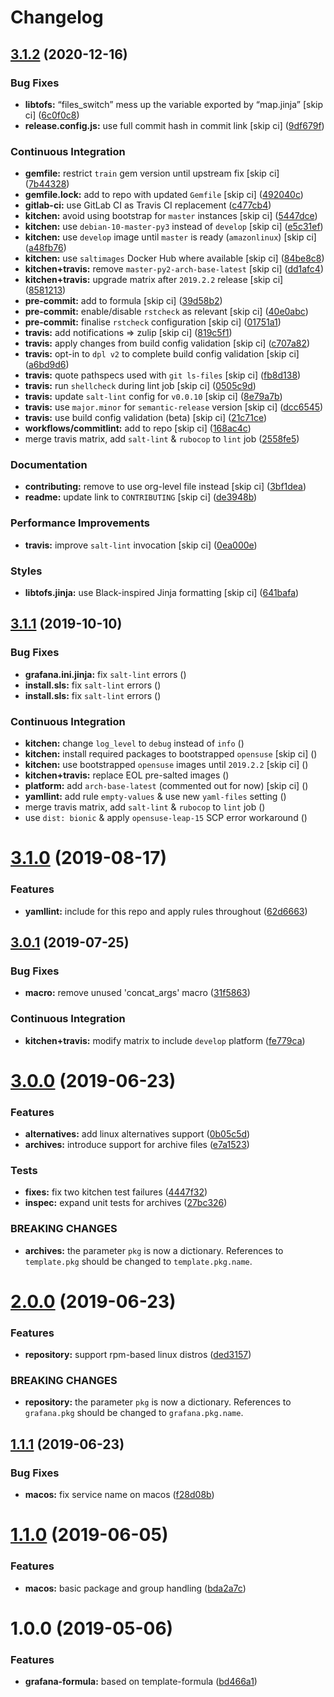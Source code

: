 # Changelog

## [3.1.2](https://github.com/saltstack-formulas/grafana-formula/compare/v3.1.1...v3.1.2) (2020-12-16)


### Bug Fixes

* **libtofs:** “files_switch” mess up the variable exported by “map.jinja” [skip ci] ([6c0f0c8](https://github.com/saltstack-formulas/grafana-formula/commit/6c0f0c84e5c5f8a5d2ef36c2e0b3406aef099f2f))
* **release.config.js:** use full commit hash in commit link [skip ci] ([9df679f](https://github.com/saltstack-formulas/grafana-formula/commit/9df679f91699605780fd25a2a48595b9babdcc3b))


### Continuous Integration

* **gemfile:** restrict `train` gem version until upstream fix [skip ci] ([7b44328](https://github.com/saltstack-formulas/grafana-formula/commit/7b44328a7c2f408c09b312474834595edcffe5c0))
* **gemfile.lock:** add to repo with updated `Gemfile` [skip ci] ([492040c](https://github.com/saltstack-formulas/grafana-formula/commit/492040ccba1008fe63fea6ded3c33c83b8ee927a))
* **gitlab-ci:** use GitLab CI as Travis CI replacement ([c477cb4](https://github.com/saltstack-formulas/grafana-formula/commit/c477cb4bcede0725ae10e76b185238e51fdd7600))
* **kitchen:** avoid using bootstrap for `master` instances [skip ci] ([5447dce](https://github.com/saltstack-formulas/grafana-formula/commit/5447dce0013507a47471fe9c163e6467f896681f))
* **kitchen:** use `debian-10-master-py3` instead of `develop` [skip ci] ([e5c31ef](https://github.com/saltstack-formulas/grafana-formula/commit/e5c31efe0a7337bd82285cb6485e457059386fa3))
* **kitchen:** use `develop` image until `master` is ready (`amazonlinux`) [skip ci] ([a48fb76](https://github.com/saltstack-formulas/grafana-formula/commit/a48fb76ab01897de01b76b4b3c8b0b53e7b415dd))
* **kitchen:** use `saltimages` Docker Hub where available [skip ci] ([84be8c8](https://github.com/saltstack-formulas/grafana-formula/commit/84be8c87f915d2e9e22b5fa1e1119cde0d6ea63b))
* **kitchen+travis:** remove `master-py2-arch-base-latest` [skip ci] ([dd1afc4](https://github.com/saltstack-formulas/grafana-formula/commit/dd1afc48fef462b9476f10839c512712f2d7f05a))
* **kitchen+travis:** upgrade matrix after `2019.2.2` release [skip ci] ([8581213](https://github.com/saltstack-formulas/grafana-formula/commit/8581213c8ffc826e3cb15e6fbe29029ed6646968))
* **pre-commit:** add to formula [skip ci] ([39d58b2](https://github.com/saltstack-formulas/grafana-formula/commit/39d58b2e21a96231cdc4e05a406dea0378f93409))
* **pre-commit:** enable/disable `rstcheck` as relevant [skip ci] ([40e0abc](https://github.com/saltstack-formulas/grafana-formula/commit/40e0abcf2998f82169b51b361021fa4c70c35d06))
* **pre-commit:** finalise `rstcheck` configuration [skip ci] ([01751a1](https://github.com/saltstack-formulas/grafana-formula/commit/01751a1c4442d7156eab6f3bf2efbeae3dd3f0d4))
* **travis:** add notifications => zulip [skip ci] ([819c5f1](https://github.com/saltstack-formulas/grafana-formula/commit/819c5f107df7c8393f7749fe8d87685af2fdcbf6))
* **travis:** apply changes from build config validation [skip ci] ([c707a82](https://github.com/saltstack-formulas/grafana-formula/commit/c707a829d4860fe0c6be31840ff82bd68d3ad91b))
* **travis:** opt-in to `dpl v2` to complete build config validation [skip ci] ([a6bd9d6](https://github.com/saltstack-formulas/grafana-formula/commit/a6bd9d6ad32c1fe6bfa1652a7a625732c5a203d5))
* **travis:** quote pathspecs used with `git ls-files` [skip ci] ([fb8d138](https://github.com/saltstack-formulas/grafana-formula/commit/fb8d1389fa974824973917d937006c4ca53c9b88))
* **travis:** run `shellcheck` during lint job [skip ci] ([0505c9d](https://github.com/saltstack-formulas/grafana-formula/commit/0505c9d84706d5265ac6a8781d4422cf18e578e9))
* **travis:** update `salt-lint` config for `v0.0.10` [skip ci] ([8e79a7b](https://github.com/saltstack-formulas/grafana-formula/commit/8e79a7b2683bd3bf8d430a6ced49a659a0ad4e5e))
* **travis:** use `major.minor` for `semantic-release` version [skip ci] ([dcc6545](https://github.com/saltstack-formulas/grafana-formula/commit/dcc6545bea6241e34af2c34da2f56914764be74a))
* **travis:** use build config validation (beta) [skip ci] ([21c71ce](https://github.com/saltstack-formulas/grafana-formula/commit/21c71cee47dc789be64fdeecf80aefef6e3c8155))
* **workflows/commitlint:** add to repo [skip ci] ([168ac4c](https://github.com/saltstack-formulas/grafana-formula/commit/168ac4c54761e4d86cb88264f818c984a7fa70bf))
* merge travis matrix, add `salt-lint` & `rubocop` to `lint` job ([2558fe5](https://github.com/saltstack-formulas/grafana-formula/commit/2558fe52350026ad2281f817aad00ee0f2ee5d4d))


### Documentation

* **contributing:** remove to use org-level file instead [skip ci] ([3bf1dea](https://github.com/saltstack-formulas/grafana-formula/commit/3bf1dea99e16cc80bbb44e7a5e740b4f8d3dc1ca))
* **readme:** update link to `CONTRIBUTING` [skip ci] ([de3948b](https://github.com/saltstack-formulas/grafana-formula/commit/de3948b281c67077fdd27fe2b22f4a8ff299fc79))


### Performance Improvements

* **travis:** improve `salt-lint` invocation [skip ci] ([0ea000e](https://github.com/saltstack-formulas/grafana-formula/commit/0ea000ed00df2127dd692fedf13d4fd6afb62307))


### Styles

* **libtofs.jinja:** use Black-inspired Jinja formatting [skip ci] ([641bafa](https://github.com/saltstack-formulas/grafana-formula/commit/641bafa10ae45af0cbe0b7b69a315bdaec00c183))

## [3.1.1](https://github.com/saltstack-formulas/grafana-formula/compare/v3.1.0...v3.1.1) (2019-10-10)


### Bug Fixes

* **grafana.ini.jinja:** fix `salt-lint` errors ([](https://github.com/saltstack-formulas/grafana-formula/commit/909a3e6))
* **install.sls:** fix `salt-lint` errors ([](https://github.com/saltstack-formulas/grafana-formula/commit/4496044))
* **install.sls:** fix `salt-lint` errors ([](https://github.com/saltstack-formulas/grafana-formula/commit/dcb6ed7))


### Continuous Integration

* **kitchen:** change `log_level` to `debug` instead of `info` ([](https://github.com/saltstack-formulas/grafana-formula/commit/008d465))
* **kitchen:** install required packages to bootstrapped `opensuse` [skip ci] ([](https://github.com/saltstack-formulas/grafana-formula/commit/6b84248))
* **kitchen:** use bootstrapped `opensuse` images until `2019.2.2` [skip ci] ([](https://github.com/saltstack-formulas/grafana-formula/commit/7d0281a))
* **kitchen+travis:** replace EOL pre-salted images ([](https://github.com/saltstack-formulas/grafana-formula/commit/2caa46b))
* **platform:** add `arch-base-latest` (commented out for now) [skip ci] ([](https://github.com/saltstack-formulas/grafana-formula/commit/22d624b))
* **yamllint:** add rule `empty-values` & use new `yaml-files` setting ([](https://github.com/saltstack-formulas/grafana-formula/commit/8f2ba08))
* merge travis matrix, add `salt-lint` & `rubocop` to `lint` job ([](https://github.com/saltstack-formulas/grafana-formula/commit/fb65280))
* use `dist: bionic` & apply `opensuse-leap-15` SCP error workaround ([](https://github.com/saltstack-formulas/grafana-formula/commit/85b69bb))

# [3.1.0](https://github.com/saltstack-formulas/grafana-formula/compare/v3.0.1...v3.1.0) (2019-08-17)


### Features

* **yamllint:** include for this repo and apply rules throughout ([62d6663](https://github.com/saltstack-formulas/grafana-formula/commit/62d6663))

## [3.0.1](https://github.com/saltstack-formulas/grafana-formula/compare/v3.0.0...v3.0.1) (2019-07-25)


### Bug Fixes

* **macro:** remove unused 'concat_args' macro ([31f5863](https://github.com/saltstack-formulas/grafana-formula/commit/31f5863))


### Continuous Integration

* **kitchen+travis:** modify matrix to include `develop` platform ([fe779ca](https://github.com/saltstack-formulas/grafana-formula/commit/fe779ca))

# [3.0.0](https://github.com/saltstack-formulas/grafana-formula/compare/v2.0.0...v3.0.0) (2019-06-23)


### Features

* **alternatives:** add linux alternatives support ([0b05c5d](https://github.com/saltstack-formulas/grafana-formula/commit/0b05c5d))
* **archives:** introduce support for archive files ([e7a1523](https://github.com/saltstack-formulas/grafana-formula/commit/e7a1523))


### Tests

* **fixes:** fix two kitchen test failures ([4447f32](https://github.com/saltstack-formulas/grafana-formula/commit/4447f32))
* **inspec:** expand unit tests for archives ([27bc326](https://github.com/saltstack-formulas/grafana-formula/commit/27bc326))


### BREAKING CHANGES

* **archives:** the parameter `pkg` is now a dictionary. References
 to `template.pkg` should be changed to `template.pkg.name`.

# [2.0.0](https://github.com/saltstack-formulas/grafana-formula/compare/v1.1.1...v2.0.0) (2019-06-23)


### Features

* **repository:** support rpm-based linux distros ([ded3157](https://github.com/saltstack-formulas/grafana-formula/commit/ded3157))


### BREAKING CHANGES

* **repository:** the parameter `pkg` is now a dictionary. References
 to `grafana.pkg` should be changed to `grafana.pkg.name`.

## [1.1.1](https://github.com/saltstack-formulas/grafana-formula/compare/v1.1.0...v1.1.1) (2019-06-23)


### Bug Fixes

* **macos:** fix service name on macos ([f28d08b](https://github.com/saltstack-formulas/grafana-formula/commit/f28d08b))

# [1.1.0](https://github.com/saltstack-formulas/grafana-formula/compare/v1.0.0...v1.1.0) (2019-06-05)


### Features

* **macos:** basic package and group handling ([bda2a7c](https://github.com/saltstack-formulas/grafana-formula/commit/bda2a7c))

# 1.0.0 (2019-05-06)


### Features

* **grafana-formula:** based on template-formula ([bd466a1](https://github.com/alxwr/grafana-formula/commit/bd466a1))
